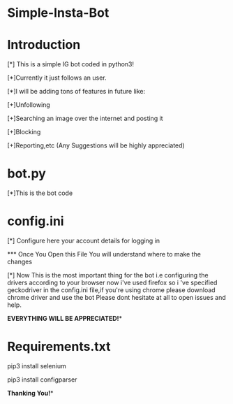 # Simple-Insta-Bot
  # Introduction

[*] This is a simple IG bot coded in python3!

[*]Currently it just follows an user.

[*]I will be adding tons of features in future like:
  
  [+]Unfollowing
  
  [+]Searching an image over the internet and posting it
  
  [+]Blocking
  
  [+]Reporting,etc
  (Any Suggestions will be highly appreciated)
  
# bot.py
 
 [*]This is the bot code 

# config.ini

   [*] Configure here your account details for logging in
   
   *** Once You Open this File You will understand where to make the changes

   [*] Now This is the most important thing for the bot i.e configuring the drivers according to your browser now i've used firefox so i 've specified
    geckodriver in the config.ini file,if you're using chrome please download chrome driver and use the bot
    Please dont hesitate at all to open issues and help.
   
   ******EVERYTHING WILL BE APPRECIATED!*******
 
 
 # Requirements.txt
 
 pip3 install selenium
 
 pip3 install configparser
 
 
 ********Thanking You!*********
